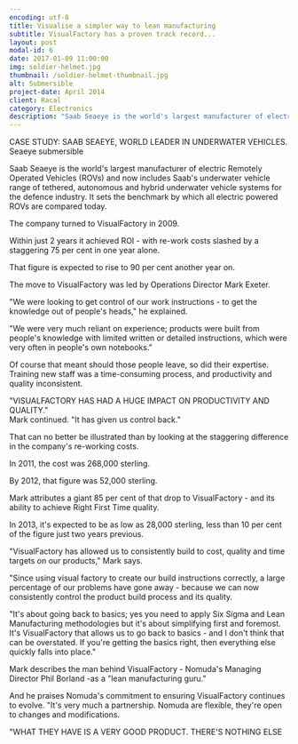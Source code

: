 ```yaml
---
encoding: utf-8
title: Visualise a simpler way to lean manufacturing
subtitle: VisualFactory has a proven track record...
layout: post
modal-id: 6
date: 2017-01-09 11:00:00
img: soldier-helmet.jpg
thumbnail: /soldier-helmet-thumbnail.jpg
alt: Submersible
project-date: April 2014
client: Racal
category: Electronics
description: "Saab Seaeye is the world's largest manufacturer of electric Remotely Operated Vehicles (ROVs) and now includes Saab's underwater vehicle range of tethered, autonomous and hybrid underwater vehicle systems for the defence industry. It sets the benchmark by which all electric powered ROVs are compared today."
---
```



CASE STUDY: SAAB SEAEYE, WORLD LEADER IN UNDERWATER VEHICLES.
<br>Seaeye submersible

Saab Seaeye is the world's largest manufacturer of electric Remotely Operated Vehicles (ROVs) and now includes Saab's underwater vehicle range of tethered, autonomous and hybrid underwater vehicle systems for the defence industry. It sets the benchmark by which all electric powered ROVs are compared today.

The company turned to VisualFactory in 2009.

Within just 2 years it achieved ROI - with re-work costs slashed by a staggering 75 per cent in one year alone.

That figure is expected to rise to 90 per cent another year on.

The move to VisualFactory was led by Operations Director Mark Exeter.

"We were looking to get control of our work instructions - to get the knowledge out of people's heads," he explained.

"We were very much reliant on experience; products were built from people's knowledge with limited written or detailed instructions, which were very often in people's own notebooks."

Of course that meant should those people leave, so did their expertise. Training new staff was a time-consuming process, and productivity and quality inconsistent.

"VISUALFACTORY HAS HAD A HUGE IMPACT ON PRODUCTIVITY AND QUALITY."
<br>Mark continued. "It has given us control back."

That can no better be illustrated than by looking at the staggering difference in the company's re-working costs.

In 2011, the cost was 268,000 sterling.

By 2012, that figure was 52,000 sterling.

Mark attributes a giant 85 per cent of that drop to VisualFactory - and its ability to achieve Right First Time quality.

In 2013, it's expected to be as low as 28,000 sterling, less than 10 per cent of the figure just two years previous.

"VisualFactory has allowed us to consistently build to cost, quality and time targets on our products," Mark says.

"Since using visual factory to create our build instructions correctly, a large percentage of our problems have gone away - because we can now consistently control the product build process and its quality.

"It's about going back to basics; yes you need to apply Six Sigma and Lean Manufacturing methodologies but it's about simplifying first and foremost. It's VisualFactory that allows us to go back to basics - and I don't think that can be overstated. If you're getting the basics right, then everything else quickly falls into place."

Mark describes the man behind VisualFactory - Nomuda's Managing Director Phil Borland -as a "lean manufacturing guru."

And he praises Nomuda's commitment to ensuring VisualFactory continues to evolve. "It's very much a partnership. Nomuda are flexible, they're open to changes and modifications.

"WHAT THEY HAVE IS A VERY GOOD PRODUCT. THERE'S NOTHING ELSE&nbsp;